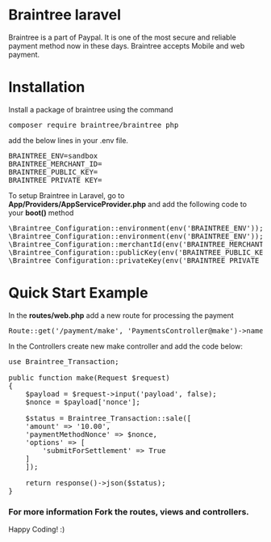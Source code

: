 <h1>Braintree laravel</h1>

Braintree is a part of Paypal. It is one of the most secure and reliable payment method now in these days. Braintree accepts Mobile and web payment.

<h1>Installation</h1>

Install a package of braintree using the command

<pre>composer require braintree/braintree_php</pre>

add the below lines in your .env file.

<pre>BRAINTREE_ENV=sandbox
BRAINTREE_MERCHANT_ID=
BRAINTREE_PUBLIC_KEY=
BRAINTREE_PRIVATE_KEY=</pre>


To setup Braintree in Laravel, go to <b>App/Providers/AppServiceProvider.php</b> and add the following code to your <b>boot()</b> method
<pre>
\Braintree_Configuration::environment(env('BRAINTREE_ENV'));
\Braintree_Configuration::environment(env('BRAINTREE_ENV'));
\Braintree_Configuration::merchantId(env('BRAINTREE_MERCHANT_ID'));
\Braintree_Configuration::publicKey(env('BRAINTREE_PUBLIC_KEY'));
\Braintree_Configuration::privateKey(env('BRAINTREE_PRIVATE_KEY'));</pre>


<h1>Quick Start Example</h1>

In the <b>routes/web.php</b> add a new route for processing the payment

<pre>Route::get('/payment/make', 'PaymentsController@make')->name('payment.make');</pre>

In the Controllers create new make controller and add the code below:

<pre>
use Braintree_Transaction;

public function make(Request $request)
{
    $payload = $request->input('payload', false);
    $nonce = $payload['nonce'];

    $status = Braintree_Transaction::sale([
	'amount' => '10.00',
	'paymentMethodNonce' => $nonce,
	'options' => [
	    'submitForSettlement' => True
	]
    ]);

    return response()->json($status);
}
</pre>

<h3>For more information Fork the routes, views and controllers.</h3>

Happy Coding! :)
